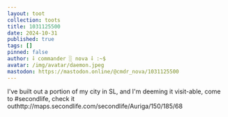 ```yaml
---
layout: toot
collection: toots
title: 1031125500
date: 2024-10-31
published: true
tags: []
pinned: false
author: ⸸ commander ░ nova ⸸ :~$
avatar: /img/avatar/daemon.jpeg
mastodon: https://mastodon.online/@cmdr_nova/1031125500
---
```


I've built out a portion of my city in SL, and I'm deeming it visit-able, come to #secondlife, check it outhttp://maps.secondlife.com/secondlife/Auriga/150/185/68
